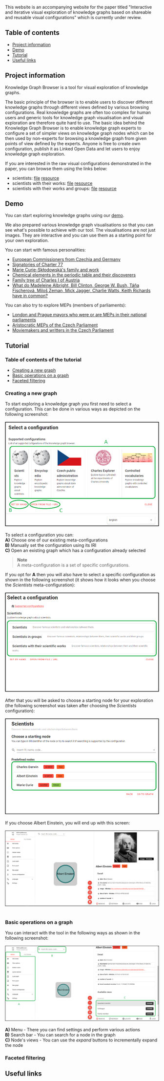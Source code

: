 This website is an accompanying website for the paper titled "Interactive and iterative visual exploration of knowledge graphs based on shareable and reusable visual configurations" which is currently under review.

## Table of contents
- [Project information](#project-info)
- [Demo](#demo)
- [Tutorial](#tutorial)
- [Useful links](#useful-links)

<a id="project-info"></a>
## Project information
Knowledge Graph Browser is a tool for visual exploration of knowledge graphs.

The basic principle of the browser is to enable users to discover different knowledge graphs through different views defined by various browsing configurations.
Real knowledge graphs are often too complex for human users and generic tools for knowledge graph visualisation and visual exploration are therefore quite hard to use.
The basic idea behind the Knowledge Graph Browser is to enable knowledge graph experts to configure a set of simpler views on knowledge graph nodes which can be then used by non-experts for browsing a knowledge graph from given points of view defined by the experts.
Anyone is free to create own configuration, publish it as Linked Open Data and let users to enjoy knowledge graph exploration.

If you are interested in the raw visual configurations demonstrated in the paper, you can browse them using the links below:

- scientists: [file](https://raw.githubusercontent.com/martinnec/knowledge-graph-browser-website/main/configurations/config-scientists.ttl) [resource](https://linked.opendata.cz/resource/knowledge-graph-browser/configuration/wikidata/scientists)
- scientists with their works: [file](https://raw.githubusercontent.com/martinnec/knowledge-graph-browser-website/main/configurations/config-scientists-works.ttl) [resource](https://linked.opendata.cz/resource/knowledge-graph-browser/configuration/wikidata/scientists-works)
- scientists with their works and groups: [file](https://raw.githubusercontent.com/martinnec/knowledge-graph-browser-website/main/configurations/config-scientists-works-groups.ttl) [resource](https://linked.opendata.cz/resource/knowledge-graph-browser/configuration/wikidata/scientists-works-groups)

<a id="demo"></a>
## Demo
You can start exploring knowledge graphs using our [demo](https://try.kgbrowser.opendata.cz).

We also prepared various knowledge graph visualisations so that you can see what's possible to achieve with our tool.
The visualisations are not just images.
They are interactive and you can use them as a starting point for your own exploration.

You can start with famous personalities:

- [European Commissioners from Czechia and Germany](https://try.kgbrowser.opendata.cz/?load=https://raw.githubusercontent.com/martinnec/knowledge-graph-browser-website/main/examples/czech-and-german-european-commissioners.kgvb)
- [Signatories of Charter 77](https://try.kgbrowser.opendata.cz/?load=https://raw.githubusercontent.com/martinnec/knowledge-graph-browser-website/main/examples/charter-77-signatories.kgvb)
- [Marie Curie-Skłodowská's family and work](https://try.kgbrowser.opendata.cz/?load=https://raw.githubusercontent.com/martinnec/knowledge-graph-browser-website/main/examples/curie-family-and-work.kgvb)
- [Chemical elements in the periodic table and their discoverers](https://try.kgbrowser.opendata.cz/?load=https://raw.githubusercontent.com/martinnec/knowledge-graph-browser-website/main/examples/periodic-table.kgvb)
- [Family tree of Charles I of Austria](https://try.kgbrowser.opendata.cz/?load=https://raw.githubusercontent.com/martinnec/knowledge-graph-browser-website/main/examples/charles-I-of-austria-family-tree.kgvb)
- [What do Madeleine Albright, Bill Clinton, George W. Bush, Táňa Fischerová, Miloš Zeman, Mick Jagger, Charlie Watts, Keith Richards have in common?](https://try.kgbrowser.opendata.cz/?load=https://raw.githubusercontent.com/martinnec/knowledge-graph-browser-website/main/examples/common-albright-clinton-bush-fischerova-zeman-jagger-richards-watts.kgvb)

You can also try to explore MEPs (members of parliaments):
- [London and Prague mayors who were or are MEPs in their national parliaments](https://try.kgbrowser.opendata.cz/?load=https://raw.githubusercontent.com/martinnec/knowledge-graph-browser-website/main/examples/london-prague-mayors-as-meps.kgvb)
- [Aristocratic MEPs of the Czech Parliament](https://try.kgbrowser.opendata.cz/?load=https://raw.githubusercontent.com/martinnec/knowledge-graph-browser-website/main/examples/aristocratic-members-of-chamber-of-deputies-of-czechia.kgvb)
- [Moviemakers and writters in the Czech Parliament](https://try.kgbrowser.opendata.cz/?load=https://raw.githubusercontent.com/martinnec/knowledge-graph-browser-website/main/examples/moviemakers-and-writers-as-members-of-chamber-of-deputies.kgvb)

<a id="tutorial"></a>
## Tutorial
### Table of contents of the tutorial
- [Creating a new graph](#creating-graph)
- [Basic operations on a graph](#basic-operations-on-graph)
- [Faceted filtering](#faceted-filtering)

<a id="creating-graph"></a>
### Creating a new graph
To start exploring a knowledge graph you first need to select a configuration.
This can be done in various ways as depicted on the following screenshot:  
<br>
![Selecting a meta-configuration](/tutorial-screenshots/selecting_a_meta-configuration.png)  
<br>
To select a configuration you can:  
**A)** Choose one of our existing meta-configurations  
**B)** Manually set the configuration using its IRI  
**C)** Open an existing graph which has a configuration already selected  

> **Note**  
> A meta-configuration is a set of specific configurations.

If you opt for **A** then you will also have to select a specific configuration as shown in the following screenshot (it shows how it looks when you choose the *Scientists* meta-configuration):  
<br>
![Selecting a configuration](/tutorial-screenshots/selecting_a_configuration.png)  
<br>
After that you will be asked to choose a starting node for your exploration (the following screenshot was taken after choosing the *Scientists* configuration):  
<br>
![Selecting a starting node](/tutorial-screenshots/selecting_a_starting_node.png)  
<br>
If you choose Albert Einstein, you will end up with this screen:  
<br>
![Initial screen with a graph](/tutorial-screenshots/initial_screen_with_a_graph.png)  
<br>

<a id="basic-operations-on-graph"></a>
### Basic operations on a graph
You can interact with the tool in the following ways as shown in the following screenshot:  
<br>
![Basic operations on a graph](/tutorial-screenshots/basic_operations_on_a_graph.png)  
<br>
**A)** Menu - There you can find settings and perform various actions  
**B)** Search bar - You can search for a node in the graph  
**C)** Node's views - You can use the *expand* buttons to incrementally expand the node   

<a id="faceted-filtering"></a>
### Faceted filtering

<a id="useful-links"></a>
## Useful links
